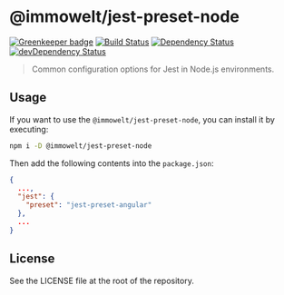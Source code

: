 # @immowelt/jest-preset-node

[![Greenkeeper badge](https://badges.greenkeeper.io/ImmoweltGroup/jest-preset-node.svg)](https://greenkeeper.io/)
[![Build Status](https://travis-ci.org/ImmoweltGroup/jest-preset-node.svg?branch=master)](https://travis-ci.org/ImmoweltGroup/jest-preset-node)
[![Dependency Status](https://david-dm.org/ImmoweltGroup/jest-preset-node.svg)](https://david-dm.org/ImmoweltGroup/jest-preset-node)
[![devDependency Status](https://david-dm.org/ImmoweltGroup/jest-preset-node/dev-status.svg)](https://david-dm.org/ImmoweltGroup/jest-preset-node#info=devDependencies&view=table)

> Common configuration options for Jest in Node.js environments.

## Usage
If you want to use the  `@immowelt/jest-preset-node`, you can install it by executing:
```bash
npm i -D @immowelt/jest-preset-node
```

Then add the following contents into the `package.json`:

```json
{
  ...,
  "jest": {
    "preset": "jest-preset-angular"
  },
  ...
}
```

## License
See the LICENSE file at the root of the repository.
